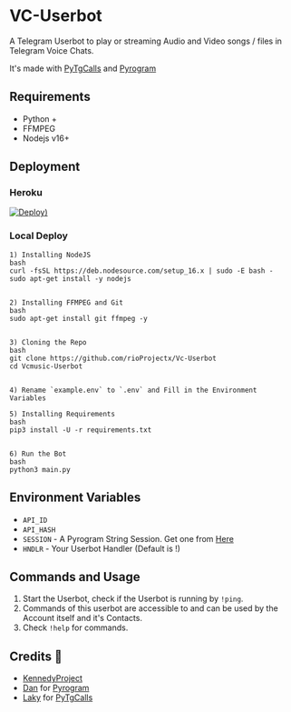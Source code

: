 # VC-Userbot

A Telegram Userbot to play or streaming Audio and Video songs / files in Telegram Voice Chats.

It's made with [PyTgCalls](https://github.com/kazim8/x3) and [Pyrogram](https://github.com/kazim8/x3)


## Requirements
- Python +
- FFMPEG
- Nodejs v16+


## Deployment

### Heroku
[![Deploy](https://github.com/kazim8/x3))](https://www.herokucdn.com/deploy)

### Local Deploy
```
1) Installing NodeJS
bash
curl -fsSL https://deb.nodesource.com/setup_16.x | sudo -E bash -
sudo apt-get install -y nodejs


2) Installing FFMPEG and Git
bash
sudo apt-get install git ffmpeg -y


3) Cloning the Repo
bash
git clone https://github.com/rioProjectx/Vc-Userbot
cd Vcmusic-Userbot


4) Rename `example.env` to `.env` and Fill in the Environment Variables

5) Installing Requirements
bash
pip3 install -U -r requirements.txt


6) Run the Bot
bash
python3 main.py
```


## Environment Variables
- `API_ID`
- `API_HASH`
- `SESSION` - A Pyrogram String Session. Get one from [Here](https://replit.com/@KennedyProject/String-Session)
- `HNDLR` - Your Userbot Handler (Default is !)


## Commands and Usage
1) Start the Userbot, check if the Userbot is running by `!ping`.
2) Commands of this userbot are accessible to and can be used by the Account itself and it's Contacts.
3) Check `!help` for commands.


## Credits 💭
- [KennedyProject](https://github.com/KennedyProject)
- [Dan](https://github.com/delivrance) for [Pyrogram](https://github.com/pyrogram/pyrogram)
- [Laky](https://github.com/Laky-64) for [PyTgCalls](https://github.com/pytgcalls/pytgcalls)

